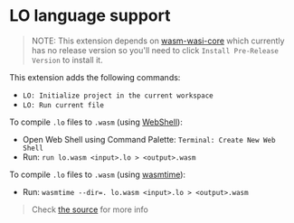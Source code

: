 # LO language support

> NOTE: This extension depends on [wasm-wasi-core](https://marketplace.visualstudio.com/items?itemName=ms-vscode.wasm-wasi-core) which currently has no release version so you'll need to click `Install Pre-Release Version` to install it.

This extension adds the following commands:
- `LO: Initialize project in the current workspace`
- `LO: Run current file`

To compile `.lo` files to `.wasm` (using [WebShell](https://marketplace.visualstudio.com/items?itemName=ms-vscode.webshell)):
  - Open Web Shell using Command Palette: `Terminal: Create New Web Shell`
  - Run: `run lo.wasm <input>.lo > <output>.wasm`

To compile `.lo` files to `.wasm` (using [wasmtime]([https://marketplace.visualstudio.com/items?itemName=ms-vscode.webshell](https://wasmtime.dev/))):
  - Run: `wasmtime --dir=. lo.wasm <input>.lo > <output>.wasm`

> Check [the source](https://github.com/glebbash/LO) for more info
